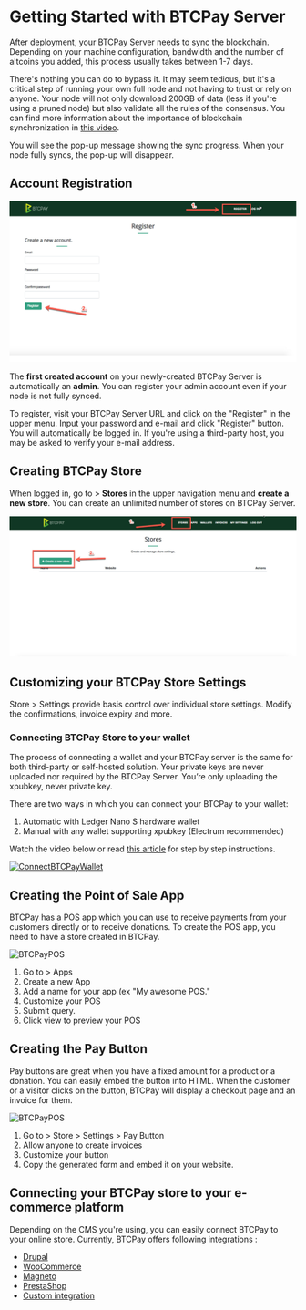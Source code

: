 # Getting Started with BTCPay Server

After deployment, your BTCPay Server needs to sync the blockchain. Depending on your machine configuration, bandwidth and the number of altcoins you added, this process usually takes between 1-7 days.

There's nothing you can do to bypass it. It may seem tedious, but it's a critical step of running your own full node and not having to trust or rely on anyone. Your node will not only download 200GB of data (less if you're using a pruned node) but also validate all the rules of the consensus. You can find more information about the importance of blockchain synchronization in [this video](https://www.youtube.com/watch?v=OrYDehC-8TU).

You will see the pop-up message showing the sync progress. When your node fully syncs, the pop-up will disappear.

## Account Registration

![BTCPayRegister1](img/BTCPayRegister1.jpg)

The <strong>first created account</strong> on your newly-created BTCPay Server is automatically an <strong>admin</strong>. You can register your admin account even if your node is not fully synced.

To register, visit your BTCPay Server URL and click on the "Register" in the upper menu. Input your password and e-mail and click "Register" button. You will automatically be logged in. If you're using a third-party host, you may be asked to verify your e-mail address.

## Creating BTCPay Store

When logged in, go to > <strong>Stores</strong> in the upper navigation menu and <strong>create a new store</strong>. You can create an unlimited number of stores on BTCPay Server.

![BTCPayRegister2](img/BTCPayGettingStartedStoreRegistration1.jpg)

## Customizing your BTCPay Store Settings

Store > Settings provide basis control over individual store settings. Modify the confirmations, invoice expiry and more. 

### Connecting BTCPay Store to your wallet

The process of connecting a wallet and your BTCPay server is the same for both third-party or self-hosted solution. Your private keys are never uploaded nor required by the BTCPay Server. You’re only uploading the xpubkey, never private key.

There are two ways in which you can connect your BTCPay to your wallet:

1. Automatic with Ledger Nano S hardware wallet
2. Manual with any wallet supporting xpubkey (Electrum recommended)

Watch the video below or read [this article](https://bitcoinshirt.co/how-to-create-store-accept-bitcoin/8/#Connecting-BTCPay-with-your-wallet) for step by step instructions.

[![ConnectBTCPayWallet](https://img.youtube.com/vi/xX6LyQej0NQ/mqdefault.jpg)](https://www.youtube.com/watch?v=xX6LyQej0NQ "BTCPay - Connecting Wallet")

## Creating the Point of Sale App

BTCPay has a POS app which you can use to receive payments from your customers directly or to receive donations. To create the POS app, you need to have a store created in BTCPay.

![BTCPayPOS](img/BTCPay-Pos.gif)

1. Go to > Apps
2. Create a new App
3. Add a name for your app (ex "My awesome POS."
4. Customize your POS
5. Submit query.
6. Click view to preview your POS

## Creating the Pay Button

Pay buttons are great when you have a fixed amount for a product or a donation. You can easily embed the button into HTML. When the customer or a visitor clicks on the button, BTCPay will display a checkout page and an invoice for them.

![BTCPayPOS](img/BTCPay-PayButton.gif)

1. Go to > Store > Settings > Pay Button
2. Allow anyone to create invoices
3. Customize your button
4. Copy the generated form and embed it on your website.

## Connecting your BTCPay store to your e-commerce platform

Depending on the CMS you're using, you can easily connect BTCPay to your online store. Currently, BTCPay offers following integrations :

* [Drupal](Drupal.md)
* [WooCommerce](WooCommerce.md)
* [Magneto](https://github.com/btcpayserver/magento-plugin)
* [PrestaShop](https://github.com/btcpayserver/prestashop-plugin)
* [Custom integration](CustomIntegration.md)
